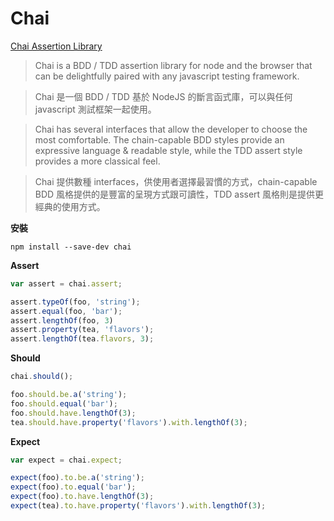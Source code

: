 # Chai

[Chai Assertion Library](http://chaijs.com/)

> Chai is a BDD / TDD assertion library for node and the browser that can be delightfully paired with any javascript testing framework.

> Chai 是一個 BDD / TDD 基於 NodeJS 的斷言函式庫，可以與任何 javascript 測試框架一起使用。

> Chai has several interfaces that allow the developer to choose the most comfortable. The chain-capable BDD styles provide an expressive language & readable style, while the TDD assert style provides a more classical feel.

> Chai 提供數種 interfaces，供使用者選擇最習慣的方式，chain-capable BDD 風格提供的是豐富的呈現方式跟可讀性，TDD assert 風格則是提供更經典的使用方式。

**安裝**

```
npm install --save-dev chai
```

**Assert**

```js
var assert = chai.assert;

assert.typeOf(foo, 'string');
assert.equal(foo, 'bar');
assert.lengthOf(foo, 3)
assert.property(tea, 'flavors');
assert.lengthOf(tea.flavors, 3);
```

**Should**

```js
chai.should();

foo.should.be.a('string');
foo.should.equal('bar');
foo.should.have.lengthOf(3);
tea.should.have.property('flavors').with.lengthOf(3);
```

**Expect**

```js
var expect = chai.expect;

expect(foo).to.be.a('string');
expect(foo).to.equal('bar');
expect(foo).to.have.lengthOf(3);
expect(tea).to.have.property('flavors').with.lengthOf(3);
```